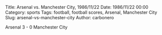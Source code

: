 Title: Arsenal vs. Manchester City, 1986/11/22
Date: 1986/11/22 00:00
Category: sports
Tags: football, football scores, Arsenal, Manchester City
Slug: arsenal-vs-manchester-city
Author: carbonero


Arsenal 3 - 0 Manchester City
